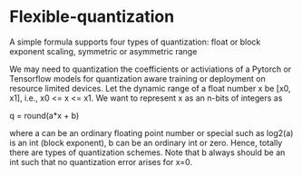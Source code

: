 # Flexible-quantization
A simple formula supports four types of quantization: float or block exponent scaling, symmetric or asymmetric range

We may need to quantization the coefficients or activiations of a Pytorch or Tensorflow models for quantization aware training or deployment on resource limited devices. Let the dynamic range of a float number x be [x0, x1], i.e., x0 <= x <= x1. We want to represent x as an n-bits of integers as

q = round(a*x + b)

where a can be an ordinary floating point number or special such as log2(a) is an int (block exponent), b can be an ordinary int or zero. Hence, totally there are types of quantization schemes. Note that b always should be an int such that no quantization error arises for x=0. 


